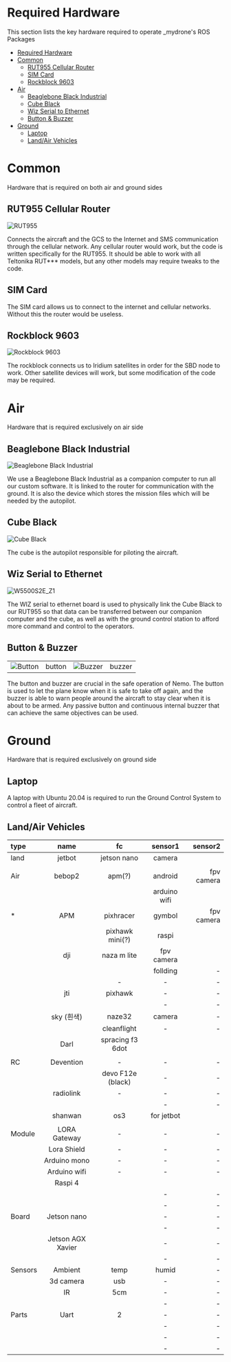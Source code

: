 # Required Hardware

This section lists the key hardware required to operate _mydrone's ROS Packages

- [Required Hardware](#required-hardware)
- [Common](#common)
  - [RUT955 Cellular Router](#rut955-cellular-router)
  - [SIM Card](#sim-card)
  - [Rockblock 9603](#rockblock-9603)
- [Air](#air)
  - [Beaglebone Black Industrial](#beaglebone-black-industrial)
  - [Cube Black](#cube-black)
  - [Wiz Serial to Ethernet](#wiz-serial-to-ethernet)
  - [Button & Buzzer](#button--buzzer)
- [Ground](#ground)
  - [Laptop](#laptop)
  - [Land/Air Vehicles](#landair-vehicles)

# Common

Hardware that is required on both air and ground sides

## RUT955 Cellular Router

![RUT955](https://github.com/aiegoo/_mydrone/wiki/images/ogc/development/sms-link/rut955.png)

Connects the aircraft and the GCS to the Internet and SMS communication through the cellular network. Any cellular router would work, but the code is written specifically for the RUT955. It should be able to work with all Teltonika RUT*** models, but any other models may require tweaks to the code. 

## SIM Card

The SIM card allows us to connect to the internet and cellular networks. Without this the router would be useless. 

## Rockblock 9603

![Rockblock 9603](https://github.com/aiegoo/_mydrone/wiki/images/ogc/development/sbd-link/9603.jpeg)

The rockblock connects us to Iridium satellites in order for the SBD node to work. Other satellite devices will work, but some modification of the code may be required. 

# Air

Hardware that is required exclusively on air side

## Beaglebone Black Industrial

![Beaglebone Black Industrial](https://github.com/aiegoo/_mydrone/wiki/images/getting-started/required-hardware/BBB.png)

We use a Beaglebone Black Industrial as a companion computer to run all our custom software. It is linked to the router for communication with the ground. It is also the device which stores the mission files which will be needed by the autopilot. 

## Cube Black

![Cube Black](https://github.com/aiegoo/_mydrone/wiki/images/getting-started/required-hardware/Cube.png)

The cube is the autopilot responsible for piloting the aircraft. 

## Wiz Serial to Ethernet

![W5500S2E_Z1](https://github.com/aiegoo/_mydrone/wiki/images/getting-started/required-hardware/Wiz.jpg)

The WIZ serial to ethernet board is used to physically link the Cube Black to our RUT955 so that data can be transferred between our companion computer and the cube, as well as with the ground control station to afford more command and control to the operators. 

## Button & Buzzer


| |     |  |     |
| ---    | --- | --- | --- |
|![Button](https://github.com/aiegoo/_mydrone/wiki/images/ogc/development/rff/Button.jpg) | button   | ![Buzzer](https://github.com/aiegoo/_mydrone/wiki/images/ogc/development/rff/Buzzer.jpg) | buzzer   |

The button and buzzer are crucial in the safe operation of Nemo. The button is used to let the plane know when it is safe to take off again, and the buzzer is able to warn people around the aircraft to stay clear when it is about to be armed. Any passive button and continuous internal buzzer that can achieve the same objectives can be used. 

# Ground

Hardware that is required exclusively on ground side

## Laptop

A laptop with Ubuntu 20.04 is required to run the Ground Control System to control a fleet of aircraft. 

## Land/Air Vehicles
| type   | name   | fc   | sensor1   | sensor2   |
|:---|:--:|:--:|:--:|---:|
| land   |  jetbot  | jetson nano   |  camera  |    |
|    |    |    |    |    |
| Air   | bebop2   | apm(?)   | android  |  fpv camera  |
|    |    |    | arduino wifi   |    |
|   * | APM   | pixhracer  | gymbol   | fpv camera   |
|    |    | pixhawk mini(?)   | raspi   |    |
|    | dji   | naza m lite   |  fpv camera  |    |
|    |    |    |follding    |  -  |
|    |    |  -  |  -  |  -  |
|    | jti   | pixhawk   | -   | -   |https://github.com/aiegoo/_mydrone/wiki/images/ogc/development/rff/Buzzer.jpg
|    |    |    |  -  |  -  |
|    |  sky (흰색) |  naze32   | camera   |  -  |
|    |    | cleanflight   |  -  | -   |
|    | Darl   | spracing f3 6dot   |    |    |
|    |    |    |    |    |
| RC   | Devention   |  -  |  -  | -   |
|    |    |  devo F12e (black)  |  -  |  -  |
|    |  radiolink  |  -  |   - |  -  |
|    |    |    | -   |  -  |
|    |  shanwan  |  os3  |  for jetbot  |    |
|    |    |    |    |    |
| Module   | LORA Gateway   |  -  |  -  |  -  |
|    | Lora Shield   | -   |  -  | -   |
|    | Arduino mono   |  -  |  -  |  -  |
|    | Arduino wifi   |  -  |  -  |  -  |
|    |  Raspi 4  |    |    |    |
|    |    |    |  -  |  -  |
|    |    |    | -   |  -  |
|  Board  | Jetson nano   |    |  -  |  -  |
|    |    |    |   - |  -  |
|    |  Jetson AGX Xavier  |    |  -  |  -  |
|    |    |    |  -  |   - |
|  Sensors  | Ambient   |  temp  |  humid  |  -  |
|    | 3d camera   |  usb  |  -  |  -  |
|    | IR   | 5cm   |  -  |  -  |
|    |    |    |  -  |   - |
| Parts   | Uart   |  2  | -   | -   |
|    |    |    |  -  |  -  |
|    |    |    |  -  |   - |
|    |    |    | -   |  -  |
